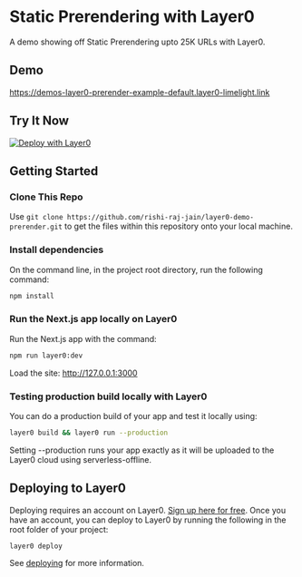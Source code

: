 # Static Prerendering with Layer0

A demo showing off Static Prerendering upto 25K URLs with Layer0.

## Demo

https://demos-layer0-prerender-example-default.layer0-limelight.link

## Try It Now

[![Deploy with Layer0](https://docs.layer0.co/button.svg)](https://app.layer0.co/deploy?repo=https://github.com/rishi-raj-jain/layer0-demo-prerender)

## Getting Started

### Clone This Repo

Use `git clone https://github.com/rishi-raj-jain/layer0-demo-prerender.git` to get the files within this repository onto your local machine.

### Install dependencies

On the command line, in the project root directory, run the following command:

```bash
npm install
```

### Run the Next.js app locally on Layer0

Run the Next.js app with the command:

```bash
npm run layer0:dev
```

Load the site: http://127.0.0.1:3000

### Testing production build locally with Layer0

You can do a production build of your app and test it locally using:

```bash
layer0 build && layer0 run --production
```

Setting --production runs your app exactly as it will be uploaded to the Layer0 cloud using serverless-offline.

## Deploying to Layer0

Deploying requires an account on Layer0. [Sign up here for free](https://app.layer0.co/signup). Once you have an account, you can deploy to Layer0 by running the following in the root folder of your project:

```bash
layer0 deploy
```

See [deploying](https://docs.layer0.co/guides/deploying) for more information.
